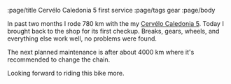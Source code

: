 :page/title Cervélo Caledonia 5 first service
:page/tags gear
:page/body

In past two months I rode 780 km with the my [Cervélo Caledonia
5]({filename}2024-03-28-Cervelo-Caledonia-5.md).  Today I brought back to the
shop for its first checkup.  Breaks, gears, wheels, and everything else work
well, no problems were found.

The next planned maintenance is after about 4000 km where it's recommended to
change the chain.

Looking forward to riding this bike more.
